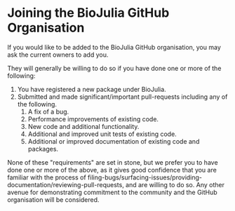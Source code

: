 # Joining the BioJulia GitHub Organisation

If you would like to be added to the BioJulia GitHub organisation,
you may ask the current owners to add you.

They will generally be willing to do so if you have done one or
more of the following:

1. You have registered a new package under BioJulia.
2. Submitted and made significant/important pull-requests including any of the following.
   1. A fix of a bug.
   2. Performance improvements of existing code.
   3. New code and additional functionality.
   4. Additional and improved unit tests of existing code.
   5. Additional or improved documentation of existing code and packages.
  
None of these "requirements" are set in stone,
but we prefer you to have done one or more of the above, as it 
gives good confidence that you are familiar with the process of
filing-bugs/surfacing-issues/providing-documentation/reviewing-pull-requests,
and are willing to do so.
Any other avenue for demonstrating commitment to the community and the
GitHub organisation will be considered. 
